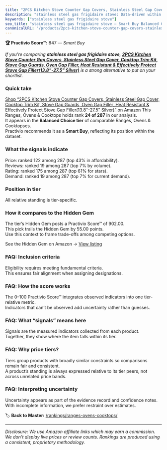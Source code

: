 ```yaml
---
title: "2PCS Kitchen Stove Counter Gap Covers, Stainless Steel Gap Cover, Cooktop Trim Kit, Stove Gap Guards, Oven Gap Filler, Heat Resistant & Effectively Protect Stove Gap Filler(13.8\"-27.5\" Silver)"
description: "stainless steel gas frigidaire stove: Data-driven within Balanced Choice ranking using the Practivio Score™. Positioned by quality, value, demand, findability,…"
keywords: ["stainless steel gas frigidaire stove"]
seo_title: "stainless steel gas frigidaire stove — Smart Buy Balanced Choice (2025)"
canonicalURL: "/products/2pcs-kitchen-stove-counter-gap-covers-stainless-steel-gap-cover-cooktop-trim-kit-stove-gap-guards-oven-gap-filler-heat-resistant-effectively-protect-stove-gap-filler138-275-silver-B0BR485MQY/"
---
```


**🏆 Practivio Score™:** 847 — _Smart Buy_


*If you're comparing **stainless steel gas frigidaire stove**, **[2PCS Kitchen Stove Counter Gap Covers, Stainless Steel Gap Cover, Cooktop Trim Kit, Stove Gap Guards, Oven Gap Filler, Heat Resistant & Effectively Protect Stove Gap Filler(13.8"-27.5" Silver)](https://www.amazon.com/dp/B0BR485MQY?tag=practivio-20)** is a strong alternative to put on your shortlist.*
### Quick take
[Shop “2PCS Kitchen Stove Counter Gap Covers, Stainless Steel Gap Cover, Cooktop Trim Kit, Stove Gap Guards, Oven Gap Filler, Heat Resistant & Effectively Protect Stove Gap Filler(13.8"-27.5" Silver)” on Amazon](https://www.amazon.com/dp/B0BR485MQY?tag=practivio-20)
This Ranges, Ovens & Cooktops holds rank **24 of 287** in our analysis.  
It appears in the **Balanced Choice tier** of comparable Ranges, Ovens & Cooktopses.  
Practivio recommends it as a **Smart Buy**, reflecting its position within the dataset.

### What the signals indicate
Price: ranked 122 among 287 (top 43% in affordability).  
Reviews: ranked 19 among 287 (top 7% by volume).  
Rating: ranked 175 among 287 (top 61% for stars).  
Demand: ranked 19 among 287 (top 7% for current demand).

### Position in tier
All relative standing is tier-specific.

### How it compares to the Hidden Gem
The tier’s Hidden Gem posts a Practivio Score™ of 902.00.  
This pick trails the Hidden Gem by 55.00 points.  
Use this context to frame trade-offs among competing options.  

See the Hidden Gem on Amazon → [View listing](https://www.amazon.com/dp/B0824W5FWS?tag=practivio-20)

### FAQ: Inclusion criteria
Eligibility requires meeting fundamental criteria.  
This ensures fair alignment when assigning designations.

### FAQ: How the score works
The 0–100 Practivio Score™ integrates observed indicators into one tier-relative metric.  
Indicators that can’t be observed add uncertainty rather than guesses.

### FAQ: What “signals” means here
Signals are the measured indicators collected from each product.  
Together, they show where the item falls within its tier.

### FAQ: Why price tiers?
Tiers group products with broadly similar constraints so comparisons remain fair and consistent.  
A product’s standing is always expressed relative to its tier peers, not across unrelated price bands.

### FAQ: Interpreting uncertainty
Uncertainty appears as part of the evidence record and confidence notes.  
With incomplete information, we prefer restraint over estimates.


🏷️ **Back to Master:** [/rankings/ranges-ovens-cooktops/](/rankings/ranges-ovens-cooktops/)

---
_Disclosure: We use Amazon affiliate links which may earn a commission. We don’t display live prices or review counts. Rankings are produced using a consistent, proprietary methodology._
